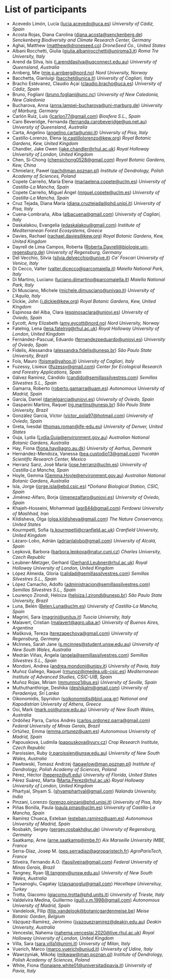 # List of participants

* Acevedo Limón, Lucía (lucia.acevedo@uca.es) *University of Cádiz, Spain*
* Acosta Rojas, Diana Carolina (diana.acosta@senckenberg.de) *Senckenberg Biodiversity and Climate Research Center, Germany*
* Aghai, Matthew (matthew@droneseed.co) *DroneSeed Co., United States*
* Albani Rocchetti, Giulia (giulia.albanirocchetti@uniroma3.it) *Roma Tre University, Italy*
* Arend da Silva, Isis (i.arenddasilva@uqconnect.edu.au) *University of Queensland, Australia*
* Arnberg, Mie (mie.p.arnberg@nord.no) *Nord University, Norway*
* Bacchetta, Gianluigi (bacchet@unica.it) *University of Cagliari, Italy*
* Bracho Estévanez, Claudio Açaí (claudio.bracho@uca.es) *University of Cádiz, Spain*
* Bruno, Fogliani (bruno.fogliani@unc.nc) *University of New Caledonia, New Caledonia*
* Bucharova, Anna (anna.lampei-bucharova@uni-marburg.de) *University of Marburg, Germany*
* Carlón Ruiz, Luis (lcarlon77@gmail.com) *Biosfera S.L., Spain*
* Caro Beveridge, Fernanda (fernanda.carobeveridge@uq.net.au) *University of Queensland, Australia*
* Carta, Angelino (angelino.carta@unipi.it) *University of Pisa, Italy*
* Castillo-Lorenzo, Elena (e.castillolorenzo@kew.org) *Royal Botanic Gardens, Kew, United Kingdom*
* Chandler, Jake Owen (jake.chandler@rhul.ac.uk) *Royal Holloway University of London, United Kingdom*
* Chen, Si-Chong (chensichong0528@gmail.com) *Royal Botanic Gardens, Kew, China*
* Chmielarz, Paweł (pach@man.poznan.pl) *Institute of Dendrology, Polish Academy of Sciences, Poland*
* Copete Carreño, María Elena (mariaelena.copete@uclm.es) *University of Castilla-La Mancha, Spain*
* Copete Carreño, Miguel Ángel (miguel.copete@uclm.es) *University of Castilla-La Mancha, Spain*
* Cruz Tejada, Diana María (diana.cruztejada@phd.unipi.it) *University of Pisa, Italy*
* Cuena-Lombraña, Alba (albacuena@gmail.com) *University of Cagliari, Italy*
* Daskalakou, Evangelia (edaskalakou@gmail.com) *Institute of Mediterranean Forest Ecosystems, Greece*
* Davies, Rachael (rachael.davies@kew.org) *Royal Botanic Gardens, Kew, United Kingdom*
* Dayrell de Lima Campos, Roberta (Roberta.Dayrell@biologie.uni-regensburg.de) *University of Regensburg, Germany*
* Del Vecchio, Silvia (silvia.delvecchio@unive.it) *Ca' Foscari University of Venice, Italy*
* Di Cecco, Valter (valter.dicecco@parcomajella.it) *Maiella National Park, Italy*
* Di Martino, Luciano (luciano.dimartino@parcomaiella.it) *Maiella National Park, Italy*
* Di Musciano, Michele (michele.dimusciano@univaq.it) *University of L'Aquila, Italy*
* Dickie, John (j.dickie@kew.org) *Royal Botanic Gardens, Kew, United Kingdom*
* Espinosa del Alba, Clara (espinosaclara@uniovi.es) *University of Oviedo, Spain*
* Eycott, Amy Elizabeth (amy.eycott@nord.no) *Nord University, Norway*
* Fatelnig, Lena (lena.fatelnig@rhul.ac.uk) *Royal Holloway University of London, United Kingdom*
* Fernández-Pascual, Eduardo (fernandezpeduardo@uniovi.es) *University of Oviedo, Spain*
* Fidelis, Alessandra (alessandra.fidelis@unesp.br) *São Paulo State University, Brazil*
* Fois, Mauro (foisma@yahoo.it) *University of Cagliari, Italy*
* Fuzessy, Lisieux (lfuzessy@gmail.com) *Center for Ecological Research and Forestry Applications, Spain*
* Gálvez Ramírez, Cándido (candido@semillassilvestres.com) *Semillas Silvestres S.L., Spain*
* Gamarra, Roberto (roberto.gamarra@uam.es) *Autonomous University of Madrid, Spain*
* García, Daniel (danielgarcia@uniovi.es) *University of Oviedo, Spain*
* Gasparini Martins, Raquel (rg.martins@unesp.br) *São Paulo State University, Brazil*
* González García, Víctor (victor_pola97@hotmail.com) *University of Oviedo, Spain*
* Greta, Ivesdal (thomas.roman@ife-edu.eu) *University of Denver, United States*
* Guja, Lydia (Lydia.Guja@environment.gov.au) *Australian National Botanic Gardens, Australia*
* Hay, Fiona (fiona.hay@agro.au.dk) *University of Aarhus, Denmark*
* Hernández-Mendoza, Vanessa (bea.custodio13@gmail.com) *Yucatán Scientific Research Center, Mexico*
* Herranz Sanz, José María (jose.herranz@uclm.es) *University of Castilla-La Mancha, Spain*
* Hoyle, Gemma (Gemma.Hoyle@environment.gov.au) *Australian National Botanic Gardens, Australia*
* Isla, Jorge (jorge.isla@ebd.csic.es) **Doñana Biological Station, CSIC, Spain*
* Jiménez-Alfaro, Borja (jimenezalfaro@uniovi.es) *University of Oviedo, Spain*
* Khajeh-Hosseini, Mohammad (agr844@gmail.com) *Ferdowsi University of Mashhad, Iran*
* Kildisheva, Olga (olga.kildisheva@gmail.com) *The Nature Conservancy, United States*
* Kourmpetli, Sofia (s.kourmpetli@cranfield.ac.uk) *Cranfield University, United Kingdom*
* Lázaro-Lobo, Adrián (adrianlalobo@gmail.com) *University of Alcalá, Spain*
* Lepková, Barbora (barbora.lepkova@natur.cuni.cz) *Charles University, Czech Republic*
* Leubner-Metzger, Gerhard (Gerhard.Leubner@rhul.ac.uk) *Royal Holloway University of London, United Kingdom*
* López Almeida, Gloria (calidad@semillassilvestres.com) *Semillas Silvestres S.L., Spain*
* López Camacho, Adolfo (administracion@semillassilvestres.com) *Semillas Silvestres S.L., Spain*
* Lourenço Zirondi, Heloiza (heloiza.l.zirondi@unesp.br) *São Paulo State University, Brazil*
* Luna, Belén (Belen.Luna@uclm.es) *University of Castilla-La Mancha, Spain*
* Magrini, Sara (magrini@unitus.it) *Tuscia University, Italy*
* Malavert, Cristian (malavert@agro.uba.ar) *University of Buenos Aires, Argentina*
* Mašková, Tereza (terezapechova@gmail.com) *University of Regensburg, Germany*
* McInnes, Sarah Jane (s.mcinnes@student.unsw.edu.au) *University of New South Wales, Australia*
* Medrán Viñas, Ángela (angela@semillassilvestres.com) *Semillas Silvestres S.L., Spain*
* Mondoni, Andrea (andrea.mondoni@unipv.it) *University of Pavia, Italy*
* Muñoz Gallego, Raquel (rmunoz@imedea.uib-csic.es) *Mediterranean Institute of Advanced Studies, CSIC-UIB, Spain*
* Muñoz Rojas, Miriam (mmunnoz1@us.es) *University of Seville, Spain*
* Muthuthanthirige, Deshika (deshikalm@gmail.com) *University of Peradeniya, Sri Lanka*
* Oikonomidis, Spyridon (soikonomidis@biol.uoa.gr) *National and Kapodistrian University of Athens, Greece*
* Ooi, Mark (mark.ooi@unsw.edu.au) *University of New South Wales, Australia*
* Ordóñez Parra, Carlos Andrés (carlos.ordonez.parra@gmail.com) *Federal University of Minas Gerais, Brazil*
* Ortúñez, Emma (emma.ortunez@uam.es) *Autonomous University of Madrid, Spain*
* Papouskova, Ludmila (papouskova@vurv.cz) *Crop Research Institute, Czech Republic*
* Paroissien, Ruby (r.paroissien@unsw.edu.au) *University of New South Wales, Australia*
* Pawłowski, Tomasz Andrzej (tapawlow@man.poznan.pl) *Institute of Dendrology, Polish Academy of Sciences, Poland*
* Pérez, Héctor (heperez@ufl.edu) *University of Florida, United States*
* Pérez Suárez, Marta (Marta.Perez@rhul.ac.uk) *Royal Holloway University of London, United Kingdom*
* Phartyal, Shyam S. (shyamphartyal@gmail.com) *Nalanda University, India*
* Pinzani, Lorenzo (lorenzo.pinzani@phd.unipi.it) *University of Pisa, Italy*
* Piñas Bonilla, Paula (paula.pinas@uclm.es) *University of Castilla-La Mancha, Spain*
* Ramírez Chueca, Esteban (esteban.ramirez@uam.es) *Autonomous University of Madrid, Spain*
* Rosbakh, Sergey (sergey.rosbakh@ur.de) *University of Regensburg, Germany*
* Saatkamp, Arne (arne.saatkamp@imbe.fr) *Aix Marseille University IMBE, France*
* Serra-Díaz, Josep M. (pep.serradiaz@agroparistech.fr) *AgroParisTech, France*
* Silveira, Fernando A.O. (faosilveira@gmail.com) *Federal University of Minas Gerais, Brazil*
* Tangney, Ryan (R.tangney@unsw.edu.au) *University of New South Wales, Australia*
* Tavsanoglu, Cagatay (ctavsanoglu@gmail.com) *Hacettepe Universituy, Turkey*
* Trotta, Giacomo (giacomo.trotta@phd.units.it) *University of Trieste, Italy*
* Valdelvira Medina, Guillermo (guill.v.m.1998@gmail.com) *Autonomous University of Madrid, Spain*
* Vandelook, Filip (filip.vandelook@botanicgardenmeise.be) *Meise Botanic Garden, Belgium*
* Vázquez-Ramírez, Jerónimo (jvazquezramirez@deakin.edu.au) *Deakin University, Australia*
* Venceslai, Nahema (nahema.venceslai.2020@live.rhul.ac.uk) *Royal Holloway University of London, United Kingdom*
* Villa, Sara (sara.villa1@unimi.it) *University of Milan, Italy*
* Vuerich, Marco (marco.vuerich@uniud.it) *University of Udine, Italy*
* Wawrzyniak, Mikołaj (mikwaw@man.poznan.pl) *Institute of Dendrology, Polish Academy of Sciences, Poland*
* White, Fiona (fionajane.white01@universitadipavia.it) *University of Pavia, Italy*
